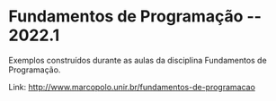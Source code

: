 # Fundamentos de Programação -- 2022.1

Exemplos construídos durante as aulas da disciplina Fundamentos de Programação.

Link: http://www.marcopolo.unir.br/fundamentos-de-programacao

